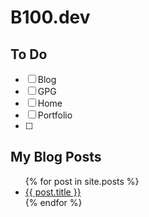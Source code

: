 # B100.dev

## To Do
- [ ] Blog 
- [ ] GPG
- [ ] Home 
- [ ] Portfolio 
- [ ] 







## My Blog Posts

<ul>
  {% for post in site.posts %}
    <li>
      <a href="{{ post.url }}">{{ post.title }}</a>
    </li>
  {% endfor %}
</ul>
